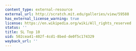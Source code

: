 ```yaml
---
content_type: external-resource
external_url: http://scratch.mit.edu/galleries/view/59588
has_external_license_warning: true
license: https://en.wikipedia.org/wiki/All_rights_reserved
status: ''
title: SL Top 10
uid: 502cea41-402f-4cd1-8bed-de0f5c174329
wayback_url: ''
---
```


